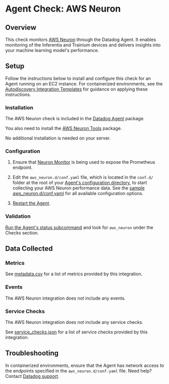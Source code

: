 # Agent Check: AWS Neuron

## Overview

This check monitors [AWS Neuron][1] through the Datadog Agent. It enables monitoring of the Inferentia and Trainium devices and delivers insights into your machine learning model's performance.

## Setup

Follow the instructions below to install and configure this check for an Agent running on an EC2 instance. For containerized environments, see the [Autodiscovery Integration Templates][3] for guidance on applying these instructions.

### Installation

The AWS Neuron check is included in the [Datadog Agent][2] package.

You also need to install the [AWS Neuron Tools][11] package.

No additional installation is needed on your server.

### Configuration

1. Ensure that [Neuron Monitor][10] is being used to expose the Prometheus endpoint.

2. Edit the `aws_neuron.d/conf.yaml` file, which is located in the `conf.d/` folder at the root of your [Agent's configuration directory][12], to start collecting your AWS Neuron performance data. See the [sample aws_neuron.d/conf.yaml][4] for all available configuration options.

3. [Restart the Agent][5].

### Validation

[Run the Agent's status subcommand][6] and look for `aws_neuron` under the Checks section.

## Data Collected

### Metrics

See [metadata.csv][7] for a list of metrics provided by this integration.

### Events

The AWS Neuron integration does not include any events.

### Service Checks

The AWS Neuron integration does not include any service checks.

See [service_checks.json][8] for a list of service checks provided by this integration.

## Troubleshooting

In containerized environments, ensure that the Agent has network access to the endpoints specified in the `aws_neuron.d/conf.yaml` file.
Need help? Contact [Datadog support][9].


[1]: https://awsdocs-neuron.readthedocs-hosted.com/en/latest/index.html
[2]: https://app.datadoghq.com/account/settings/agent/latest
[3]: https://docs.datadoghq.com/agent/kubernetes/integrations/
[4]: https://github.com/DataDog/integrations-core/blob/master/aws_neuron/datadog_checks/aws_neuron/data/conf.yaml.example
[5]: https://docs.datadoghq.com/agent/guide/agent-commands/#start-stop-and-restart-the-agent
[6]: https://docs.datadoghq.com/agent/guide/agent-commands/#agent-status-and-information
[7]: https://github.com/DataDog/integrations-core/blob/master/aws_neuron/metadata.csv
[8]: https://github.com/DataDog/integrations-core/blob/master/aws_neuron/assets/service_checks.json
[9]: https://docs.datadoghq.com/help/
[10]: https://awsdocs-neuron.readthedocs-hosted.com/en/latest/tools/neuron-sys-tools/neuron-monitor-user-guide.html#using-neuron-monitor-prometheus-py
[11]: https://awsdocs-neuron.readthedocs-hosted.com/en/latest/tools/index.html
[12]: https://docs.datadoghq.com/agent/configuration/agent-configuration-files/#agent-configuration-directory
